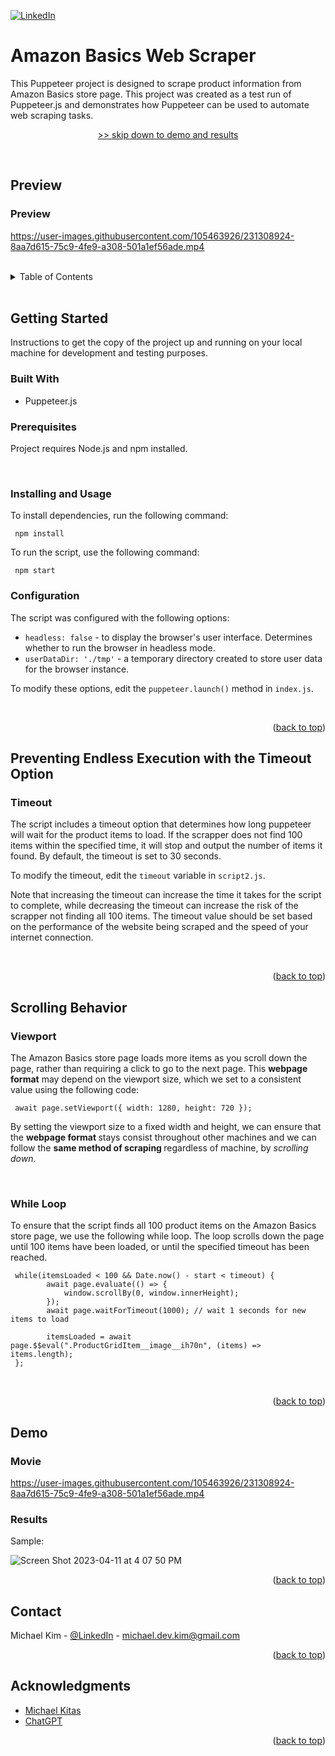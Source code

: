 <a name="readme-top"></a>

[![LinkedIn][linkedin-shield]][linkedin-url]


<!-- Intro -->

# Amazon Basics Web Scraper

This Puppeteer project is designed to scrape product information from Amazon Basics store page. 
This project was created as a test run of Puppeteer.js and demonstrates how Puppeteer can be used to automate web scraping tasks.

<p align="center">
  <a href="#demo">>> skip down to demo and results</a>
</p>

<br/>


<!-- Preview -->
## Preview

### Preview

https://user-images.githubusercontent.com/105463926/231308924-8aa7d615-75c9-4fe9-a308-501a1ef56ade.mp4

<br/>

<!-- TABLE OF CONTENTS -->
<details>
  <summary>Table of Contents</summary>
  <ol>
    <li>
      <a href="#getting-started">Getting Started</a>
      <ul>
        <li><a href="#built-with">Built With</a></li>
        <li><a href="#prerequisites">Prerequisites</a></li>
        <li><a href="#installing-and-usage">Installing and Usage</a></li>
        <li><a href="#configuration">Configuration</a></li>
      </ul>
    </li>
    <li>
      <a href="#preventing-endless-execution-with-the-timeout-option">Preventing Endless Execution with the Timeout Option</a>
      <ul>
        <li><a href="#timeout">Timeout</a></li>
      </ul>
    </li>
    <li>
      <a href="#scrolling-behavior">Scrolling Behavior</a>
      <ul>
        <li><a href="#viewport">Viewport</a></li>
        <li><a href="#while-loop">While Loop</a></li>
      </ul>
    </li>
    <li>
      <a href="#demo">Demo</a>
      <ul>
        <li><a href="#movie">Movie</a></li>
        <li><a href="#results">Results</a></li>
      </ul>
    </li>
    <li><a href="#contact">Contact</a></li>
    <li><a href="#acknowledgments">Acknowledgments</a></li>
  </ol>
</details>

<br />

<!-- ABOUT THE PROJECT -->
## Getting Started

Instructions to get the copy of the project up and running on your local machine for development and testing purposes.

### Built With

* Puppeteer.js


### Prerequisites

Project requires Node.js and npm installed.

<br />

### Installing and Usage

To install dependencies, run the following command:

``` 
 npm install 
 ```

To run the script, use the following command:

``` 
 npm start 
 ```


### Configuration

The script was configured with the following options:

- `headless: false` - to display the browser's user interface. Determines whether to run the browser in headless mode.
- `userDataDir: './tmp'` - a temporary directory created to store user data for the browser instance.

To modify these options, edit the `puppeteer.launch()` method in `index.js`.

<br />

<p align="right">(<a href="#readme-top">back to top</a>)</p>



<!-- Timeout Option -->
## Preventing Endless Execution with the Timeout Option

### Timeout

The script includes a timeout option that determines how long puppeteer will wait for the product items to load. If the scrapper does not find 100 items within the specified time, it will stop and output the number of items it found. By default, the timeout is set to 30 seconds.

To modify the timeout, edit the `timeout` variable in `script2.js`.

Note that increasing the timeout can increase the time it takes for the script to complete, while decreasing the timeout can increase the risk of the scrapper not finding all 100 items. The timeout value should be set based on the performance of the website being scraped and the speed of your internet connection.

<br />

<p align="right">(<a href="#readme-top">back to top</a>)</p>


## Scrolling Behavior

### Viewport

The Amazon Basics store page loads more items as you scroll down the page, rather than requiring a click to go to the next page. This <strong>webpage format</strong> may depend on the viewport size, which we set to a consistent value using the following code:
```
 await page.setViewport({ width: 1280, height: 720 });
```
By setting the viewport size to a fixed width and height, we can ensure that the <strong> webpage format </strong> stays consist throughout other machines and we can follow the  <strong> same method of scraping </strong> regardless of machine, by <em> scrolling down</em>.

<br />

### While Loop

To ensure that the script finds all 100 product items on the Amazon Basics store page, we use the following while loop. The loop scrolls down the page until 100 items have been loaded, or until the specified timeout has been reached.

```
 while(itemsLoaded < 100 && Date.now() - start < timeout) {
        await page.evaluate(() => {
            window.scrollBy(0, window.innerHeight);
        });
        await page.waitForTimeout(1000); // wait 1 seconds for new items to load

        itemsLoaded = await page.$$eval(".ProductGridItem__image__ih70n", (items) => items.length);
 };
```

<br />

<p align="right">(<a href="#readme-top">back to top</a>)</p>


<!-- DEMO -->
## Demo

### Movie

https://user-images.githubusercontent.com/105463926/231308924-8aa7d615-75c9-4fe9-a308-501a1ef56ade.mp4


### Results

Sample:

![Screen Shot 2023-04-11 at 4 07 50 PM](https://user-images.githubusercontent.com/105463926/231308980-7d6ecebb-d02d-4f52-b423-e41e2d570f2f.png)


<p align="right">(<a href="#readme-top">back to top</a>)</p>



<!-- CONTACT -->
## Contact

Michael Kim - [@LinkedIn](https://www.linkedin.com/in/michaelkim3/) - michael.dev.kim@gmail.com


<p align="right">(<a href="#readme-top">back to top</a>)</p>



<!-- ACKNOWLEDGMENTS -->
## Acknowledgments

* [Michael Kitas](https://www.youtube.com/@MichaelKitas)
* [ChatGPT](https://chat.openai.com/)


<p align="right">(<a href="#readme-top">back to top</a>)</p>



<!-- MARKDOWN LINKS & IMAGES -->
<!-- https://www.markdownguide.org/basic-syntax/#reference-style-links -->
[linkedin-shield]: https://img.shields.io/badge/-LinkedIn-black.svg?style=for-the-badge&logo=linkedin&colorB=555
[linkedin-url]: https://www.linkedin.com/in/michaelkimSWE/
